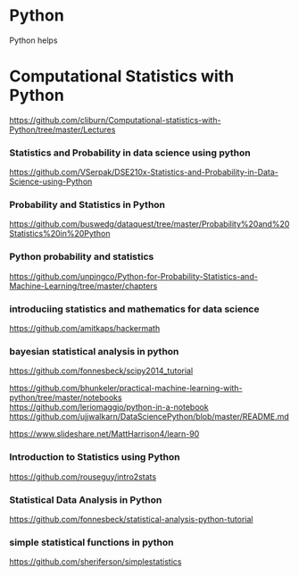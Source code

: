 # Python
Python helps


# Computational Statistics with Python  
https://github.com/cliburn/Computational-statistics-with-Python/tree/master/Lectures  

### Statistics and Probability in data science using python  
https://github.com/VSerpak/DSE210x-Statistics-and-Probability-in-Data-Science-using-Python  

### Probability and Statistics in Python  
https://github.com/buswedg/dataquest/tree/master/Probability%20and%20Statistics%20in%20Python  

### Python probability and statistics  
https://github.com/unpingco/Python-for-Probability-Statistics-and-Machine-Learning/tree/master/chapters  

### introduciing statistics and mathematics for data science  
https://github.com/amitkaps/hackermath  

### bayesian statistical analysis in python  
https://github.com/fonnesbeck/scipy2014_tutorial  

https://github.com/bhunkeler/practical-machine-learning-with-python/tree/master/notebooks  
https://github.com/leriomaggio/python-in-a-notebook  
https://github.com/ujjwalkarn/DataSciencePython/blob/master/README.md  

https://www.slideshare.net/MattHarrison4/learn-90  

### Introduction to Statistics using Python  
https://github.com/rouseguy/intro2stats  

### Statistical Data Analysis in Python  
https://github.com/fonnesbeck/statistical-analysis-python-tutorial  

### simple statistical functions in python  
https://github.com/sheriferson/simplestatistics  


###
